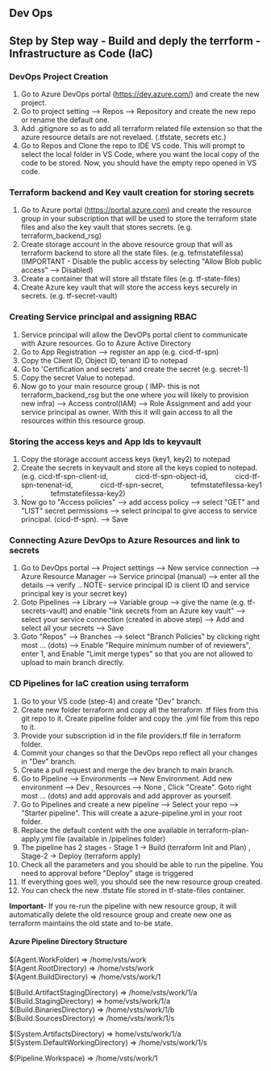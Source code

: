 ## Dev Ops

## Step by Step way - Build and deply the terrform - Infrastructure as Code (IaC)

### DevOps Project Creation

1. Go to Azure DevOps portal (https://dev.azure.com/) and create the new project.
1. Go to project setting --> Repos --> Repository and create the new repo or rename the default one.
1. Add .gitignore so as to add all terraform related file extension so that the azure resource details are not revelaed. (.tfstate, secrets etc.)
1. Go to Repos and Clone the repo to IDE VS code. This will prompt to select the local folder in VS Code, where you want the local copy of the code to be stored. Now, you should have the empty repo opened in VS code.

### Terraform backend and Key vault creation for storing secrets
1. Go to Azure portal (https://portal.azure.com) and create the resource group in your subscription that will be used to store the terraform state files and also the key vault that stores secrets. (e.g. terraform\_backend\_rsg)
1. Create storage account in the above resource group that will as terraform backend to store all the state files. (e.g. tefmstatefilessa) (IMPORTANT - Disable the public access by selecting "Allow Blob public access" --> Disabled)
1. Create a container that will store all tfstate files (e.g. tf-state-files)
1. Create Azure key vault that will store the access keys securely in secrets. (e.g. tf-secret-vault)

### Creating Service principal and assigning RBAC
1. Service principal will allow the DevOPs portal client to communicate with Azure resources. Go to Azure Active Directory
1. Go to App Registration --> register an app (e.g. cicd-tf-spn)
1. Copy the Client ID, Object ID, tenant ID to notepad
1. Go to 'Certification and secrets' and create the secret (e.g. secret-1)
1. Copy the secret Value to notepad.
1. Now go to your main resource group ( IMP- this is not terraform\_backend\_rsg but the one where you will likely to provision new infra) --> Access control(IAM) --> Role Assignment and add your service principal as owner. With this it will gain access to all the resources within this resource group.

### Storing the access keys and App Ids to keyvault
1. Copy the storage account access keys (key1, key2) to notepad
1. Create the secrets in keyvault and store all the keys copied to notepad.
`	`(e.g. 	cicd-tf-spn-client-id,
`		`cicd-tf-spn-object-id,
`		`cicd-tf-spn-tenenat-id,
`		`cicd-tf-spn-secret,
`		`tefmstatefilessa-key1 ,
`		`tefmstatefilessa-key2)
1. Now go to "Access policies" --> add access policy --> select "GET" and "LIST" secret permissions --> select principal to give access to service principal. (cicd-tf-spn). --> Save

### Connecting Azure DevOps to Azure Resources and link to secrets

1. Go to DevOps portal --> Project settings --> New service connection --> Azure Resource Manager --> Service principal (manual) -->
enter all the details --> verify .. NOTE- service principal ID is client ID and service principal key is your secret key)
1. Goto Pipelines --> Library --> Variable group --> give the name (e.g. tf-secrets-vault) and enable "link secrets from an Azure key vault" --> select your service connection (created in above step) --> Add and select all your secrets --> Save
1. Goto "Repos" --> Branches --> select "Branch Policies" by clicking right most ... (dots) --> Enable "Require minimum number of of reviewers", enter 1,  and Enable "Limit merge types" so that you are not allowed to upload to main branch directly.

### CD Pipelines for IaC creation using terraform

1. Go to your VS code (step-4) and create "Dev" branch.
1. Create new folder terraform and copy all the terraform .tf files from this git repo to it. Create pipeline folder and copy the .yml file from this repo to it.
2. Provide your subscription id in the file providers.tf file in terraform folder.
3. Commit your changes so that the DevOps repo reflect all your changes in "Dev" branch.
4. Create a pull request and merge the dev branch to main branch.
5. Go to Pipeline --> Environments --> New Environment. Add new environment --> Dev , Resources --> None , Click "Create". Goto right most ... (dots) and add approvals and add approver as yourself.
6. Go to Pipelines and create a new pipeline --> Select your repo --> "Starter pipeline". This will create a azure-pipeline.yml in your root folder.
7. Replace the default content with the one available in terraform-plan-apply.yml file (available in /pipelines folder)
8. The pipeline has 2 stages - Stage 1 -> Build (terraform Init and Plan) , Stage-2 -> Deploy (terraform apply)
9. Check all the parameters and you should be able to run the pipeline. You need to approval before "Deploy" stage is triggered
10. If everything goes well, you should see the new resource group created.
11. You can check the new .tfstate file stored in tf-state-files container.

**Important**- If you re-run the pipeline with new resource group, it will automatically delete the old resource group and create new one as terraform maintains the old state and to-be state.

#### Azure Pipeline Directory Structure

$(Agent.WorkFolder) => /home/vsts/work  
$(Agent.RootDirectory) => /home/vsts/work   
$(Agent.BuildDirectory) => /home/vsts/work/1  

$(Build.ArtifactStagingDirectory) => /home/vsts/work/1/a  
$(Build.StagingDirectory) => home/vsts/work/1/a  
$(Build.BinariesDirectory) => /home/vsts/work/1/b  
$(Build.SourcesDirectory) => /home/vsts/work/1/s  

$(System.ArtifactsDirectory) => home/vsts/work/1/a  
$(System.DefaultWorkingDirectory) => /home/vsts/work/1/s  

$(Pipeline.Workspace) => /home/vsts/work/1
